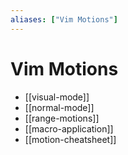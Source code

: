 ```yaml
---
aliases: ["Vim Motions"]
---
```

# Vim Motions

- [[visual-mode]]
- [[normal-mode]]
- [[range-motions]]
- [[macro-application]]
- [[motion-cheatsheet]]